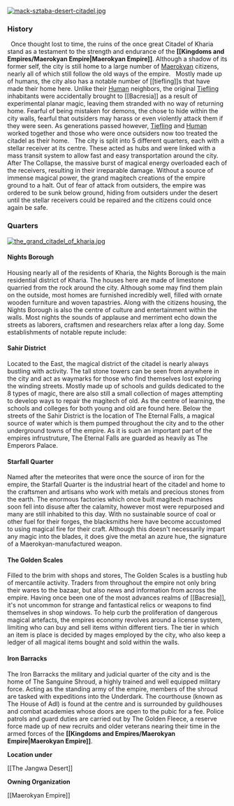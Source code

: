 
[![](assets/desertcitadel.jpg "mack-sztaba-desert-citadel.jpg")](/i/2939536 "mack-sztaba-desert-citadel.jpg")

### History

  Once thought lost to time, the ruins of the once great Citadel of Kharia stand as a testament to the strength and endurance of the **[[Kingdoms and Empires/Maerokyan Empire|Maerokyan Empire]]**. Although a shadow of its former self, the city is still home to a large number of [Maerokyan](/w/the-world-of-bacresia-oszero/a/maerokyan-ethnicity) citizens, nearly all of which still follow the old ways of the empire.   Mostly made up of humans, the city also has a notable number of [[tiefling]]s that have made their home here. Unlike their [Human](/w/the-world-of-bacresia-oszero/a/human-species) neighbors, the original [Tiefling](/w/the-world-of-bacresia-oszero/a/tiefling-species) inhabitants were accidentally brought to [[Bacresia]] as a result of experimental planar magic, leaving them stranded with no way of returning home. Fearful of being mistaken for demons, the chose to hide within the city walls, fearful that outsiders may harass or even violently attack them if they were seen. As generations passed however, [Tiefling](/w/the-world-of-bacresia-oszero/a/tiefling-species) and [Human](/w/the-world-of-bacresia-oszero/a/human-species) worked together and those who were once outsiders now too treated the citadel as their home.   The city is split into 5 different quarters, each with a stellar receiver at its centre. These acted as hubs and were linked with a mass transit system to allow fast and easy transportation around the city. After The Collapse, the massive burst of magical energy overloaded each of the receivers, resulting in their irreparable damage. Without a source of immense magical power, the grand magitech creations of the empire ground to a halt. Out of fear of attack from outsiders, the empire was ordered to be sunk below ground, hiding from outsiders under the desert until the stellar receivers could be repaired and the citizens could once again be safe.  

### Quarters

[![](assets/Kharia%20city%20map.jpg "the_grand_citadel_of_kharia.jpg")](/i/2951689 "the_grand_citadel_of_kharia.jpg")

#### Nights Borough

Housing nearly all of the residents of Kharia, the Nights Borough is the main residential district of Kharia. The houses here are made of limestone quarried from the rock around the city. Although some may find them plain on the outside, most homes are furnished incredibly well, filled with ornate wooden furniture and woven tapastries. Along with the citizens housing, the Nights Borough is also the centre of culture and entertainment within the walls. Most nights the sounds of applause and merriment echo down the streets as laborers, craftsmen and researchers relax after a long day. Some establishments of notable repute include:    

#### Sahir District

Located to the East, the magical district of the citadel is nearly always bustling with activity. The tall stone towers can be seen from anywhere in the city and act as waymarks for those who find themselves lost exploring the winding streets. Mostly made up of schools and guilds dedicated to the 8 types of magic, there are also still a small collection of mages attempting to develop ways to repair the magitech of old. As the centre of learning, the schools and colleges for both young and old are found here. Below the streets of the Sahir District is the location of The Eternal Falls, a magical source of water which is them pumped throughout the city and to the other underground towns of the empire. As it is such an important part of the empires infrustruture, The Eternal Falls are guarded as heavily as The Emperors Palace.  

#### Starfall Quarter

Named after the meteorites that were once the source of iron for the empire, the Starfall Quarter is the industrial heart of the citadel and home to the craftsmen and artisans who work with metals and precious stones from the earth. The enormous factories which once built magitech machines soon fell into disuse after the calamity, however most were repurposed and many are still inhabited to this day. With no sustainable source of coal or other fuel for their forges, the blacksmiths here have become accustomed to using magical fire for their craft. Although this doesn't necessarily impart any magic into the blades, it does give the metal an azure hue, the signature of a Maerokyan-manufactured weapon.  

#### The Golden Scales

Filled to the brim with shops and stores, The Golden Scales is a bustling hub of mercantile activity. Traders from throughout the empire not only bring their wares to the bazaar, but also news and information from across the empire. Having once been one of the most advances realms of [[Bacresia]], it's not uncommon for strange and fantastical relics or weapons to find themselves in shop windows. To help curb the proliferation of dangerous magical artefacts, the empires economy revolves around a license system, limiting who can buy and sell items within different tiers. The tier in which an item is place is decided by mages employed by the city, who also keep a ledger of all magical items bought and sold within the walls.  

#### Iron Barracks

The Iron Barracks the military and judicial quarter of the city and is the home of The Sanguine Shroud, a highly trained and well equipped military force. Acting as the standing army of the empire, members of the shroud are tasked with expeditions into the Underdark. The courthouse (known as The House of Adl) is found at the centre and is surrounded by guildhouses and combat academies whose doors are open to the pubic for a fee. Police patrols and guard duties are carried out by The Golden Fleece, a reserve force made up of new recruits and older veterans nearing their time in the armed forces of the **[[Kingdoms and Empires/Maerokyan Empire|Maerokyan Empire]]**.

**Location under**

[[The Jangwa Desert]]

**Owning Organization**

[[Maerokyan Empire]]